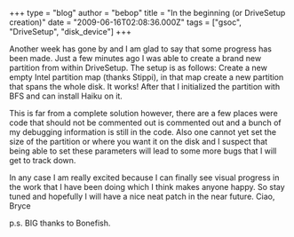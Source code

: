 +++
type = "blog"
author = "bebop"
title = "In the beginning (or DriveSetup creation)"
date = "2009-06-16T02:08:36.000Z"
tags = ["gsoc", "DriveSetup", "disk_device"]
+++

Another week has gone by and I am glad to say that some progress has been made. Just a few minutes ago I was able to create a brand new partition from within DriveSetup. The setup is as follows: Create a new empty Intel partition map (thanks Stippi), in that map create a new partition that spans the whole disk. It works! After that I initialized the partition with BFS and can install Haiku on it. 

This is far from a complete solution however, there are a few places were code that should not be commented out is commented out and a bunch of my debugging information is still in the code. Also one cannot yet set the size of the partition or where you want it on the disk and I suspect that being able to set these parameters will lead to some more bugs that I will get to track down. 

In any case I am really excited because I can finally see visual progress in the work that I have been doing which I think makes anyone happy. So stay tuned and hopefully I will have a nice neat patch in the near future. 
Ciao,
Bryce

p.s. BIG thanks to Bonefish.